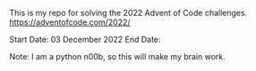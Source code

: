 This is my repo for solving the 2022 Advent of Code challenges.
https://adventofcode.com/2022/

Start Date: 03 December 2022
End Date:

Note: I am a python n00b, so this will make my brain work.